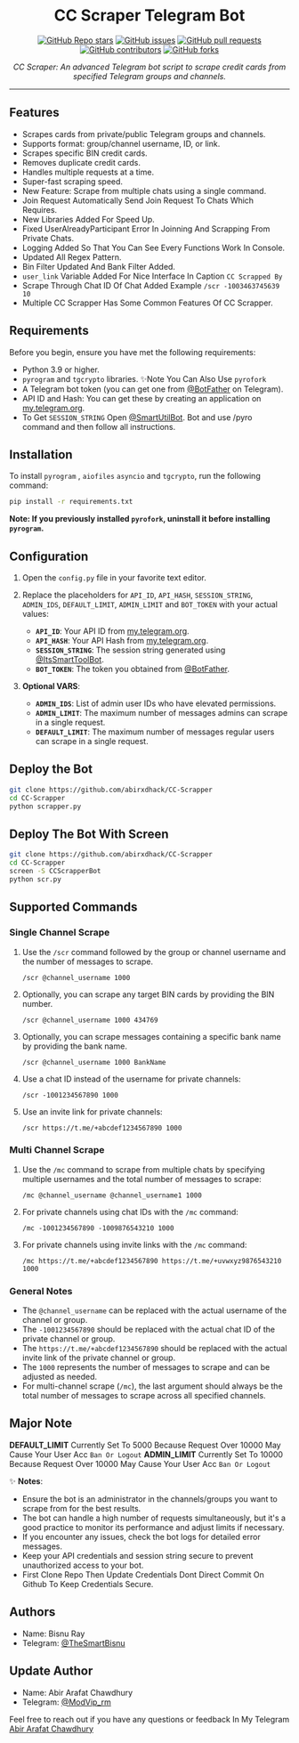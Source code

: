 <h1 align="center">CC Scraper Telegram Bot</h1>

<p align="center">
  <a href="https://github.com/abirxdhack/CC-Scrapper/stargazers"><img src="https://img.shields.io/github/stars/abirxdhack/CC-Scrapper?color=blue&style=flat" alt="GitHub Repo stars"></a>
  <a href="https://github.com/abirxdhack/CC-Scrapper/issues"><img src="https://img.shields.io/github/issues/abirxdhack/CC-Scrapper" alt="GitHub issues"></a>
  <a href="https://github.com/abirxdhack/CC-Scrapper/pulls"><img src="https://img.shields.io/github/issues-pr/abirxdhack/CC-Scrapper" alt="GitHub pull requests"></a>
  <a href="https://github.com/abirxdhack/CC-Scrapper/graphs/contributors"><img src="https://img.shields.io/github/contributors/abirxdhack/CC-Scrapper?style=flat" alt="GitHub contributors"></a>
  <a href="https://github.com/abirxdhack/CC-Scrapper/network/members"><img src="https://img.shields.io/github/forks/abirxdhack/CC-Scrapper?style=flat" alt="GitHub forks"></a>
</p>

<p align="center">
  <em>CC Scraper: An advanced Telegram bot script to scrape credit cards from specified Telegram groups and channels.</em>
</p>
<hr>

## Features

- Scrapes cards from private/public Telegram groups and channels.
- Supports format: group/channel username, ID, or link.
- Scrapes specific BIN credit cards.
- Removes duplicate credit cards.
- Handles multiple requests at a time.
- Super-fast scraping speed.
- New Feature: Scrape from multiple chats using a single command.
- Join Request Automatically Send Join Request To Chats Which Requires.
- New Libraries Added For Speed Up.
- Fixed UserAlreadyParticipant Error In Joinning And Scrapping From Private Chats.
- Logging Added So That You Can See Every Functions Work In Console.
- Updated All Regex Pattern.
- Bin Filter Updated And Bank Filter Added.
- `user_link` Variable Added For Nice Interface In Caption `CC Scrapped By`
- Scrape Through Chat ID Of Chat Added Example `/scr -1003463745639 10`
- Multiple CC Scrapper Has Some Common Features Of CC Scrapper.

## Requirements

Before you begin, ensure you have met the following requirements:

- Python 3.9 or higher.
- `pyrogram` and `tgcrypto` libraries. ✨Note You Can Also Use `pyrofork`
- A Telegram bot token (you can get one from [@BotFather](https://t.me/BotFather) on Telegram).
- API ID and Hash: You can get these by creating an application on [my.telegram.org](https://my.telegram.org).
- To Get `SESSION_STRING` Open [@SmartUtilBot](https://t.me/SmartUtilBot). Bot and use /pyro command and then follow all instructions.

## Installation

To install `pyrogram` , `aiofiles` `asyncio` and `tgcrypto`, run the following command:

```bash
pip install -r requirements.txt
```

**Note: If you previously installed `pyrofork`, uninstall it before installing `pyrogram`.**

## Configuration

1. Open the `config.py` file in your favorite text editor.
2. Replace the placeholders for `API_ID`, `API_HASH`, `SESSION_STRING`, `ADMIN_IDS`, `DEFAULT_LIMIT`, `ADMIN_LIMIT` and `BOT_TOKEN` with your actual values:
   - **`API_ID`**: Your API ID from [my.telegram.org](https://my.telegram.org).
   - **`API_HASH`**: Your API Hash from [my.telegram.org](https://my.telegram.org).
   - **`SESSION_STRING`**: The session string generated using [@ItsSmartToolBot](https://t.me/ItsSmartToolBot).
   - **`BOT_TOKEN`**: The token you obtained from [@BotFather](https://t.me/BotFather).

3. **Optional VARS**:
   - **`ADMIN_IDS`**: List of admin user IDs who have elevated permissions.
   - **`ADMIN_LIMIT`**: The maximum number of messages admins can scrape in a single request.
   - **`DEFAULT_LIMIT`**: The maximum number of messages regular users can scrape in a single request.

## Deploy the Bot

```sh
git clone https://github.com/abirxdhack/CC-Scrapper
cd CC-Scrapper
python scrapper.py
```
## Deploy The Bot With Screen

```sh
git clone https://github.com/abirxdhack/CC-Scrapper
cd CC-Scrapper
screen -S CCScrapperBot
python scr.py
```

## Supported Commands

### Single Channel Scrape

1. Use the `/scr` command followed by the group or channel username and the number of messages to scrape.

    ```text
    /scr @channel_username 1000
    ```

2. Optionally, you can scrape any target BIN cards by providing the BIN number.

    ```text
    /scr @channel_username 1000 434769
    ```

3. Optionally, you can scrape messages containing a specific bank name by providing the bank name.

    ```text
    /scr @channel_username 1000 BankName
    ```

4. Use a chat ID instead of the username for private channels:

    ```text
    /scr -1001234567890 1000
    ```

5. Use an invite link for private channels:

    ```text
    /scr https://t.me/+abcdef1234567890 1000
    ```

### Multi Channel Scrape

1. Use the `/mc` command to scrape from multiple chats by specifying multiple usernames and the total number of messages to scrape:

    ```text
    /mc @channel_username @channel_username1 1000
    ```

2. For private channels using chat IDs with the `/mc` command:

    ```text
    /mc -1001234567890 -1009876543210 1000
    ```

3. For private channels using invite links with the `/mc` command:

    ```text
    /mc https://t.me/+abcdef1234567890 https://t.me/+uvwxyz9876543210 1000
    ```

### General Notes

- The `@channel_username` can be replaced with the actual username of the channel or group.
- The `-1001234567890` should be replaced with the actual chat ID of the private channel or group.
- The `https://t.me/+abcdef1234567890` should be replaced with the actual invite link of the private channel or group.
- The `1000` represents the number of messages to scrape and can be adjusted as needed.
- For multi-channel scrape (`/mc`), the last argument should always be the total number of messages to scrape across all specified channels.

## Major Note
**DEFAULT_LIMIT** Currently Set To 5000 Because Request Over 10000 May Cause Your User Acc `Ban Or Logout`
**ADMIN_LIMIT** Currently Set To 10000 Because Request Over 10000 May Cause Your User Acc `Ban Or Logout`

✨ **Notes**:
- Ensure the bot is an administrator in the channels/groups you want to scrape from for the best results.
- The bot can handle a high number of requests simultaneously, but it's a good practice to monitor its performance and adjust limits if necessary.
- If you encounter any issues, check the bot logs for detailed error messages.
- Keep your API credentials and session string secure to prevent unauthorized access to your bot.
- First Clone Repo Then Update Credentials Dont Direct Commit On Github To  Keep Credentials Secure.

## Authors
- Name: Bisnu Ray 
- Telegram: [@TheSmartBisnu](https://t.me/TheSmartBisnu)
## Update Author
- Name: Abir Arafat Chawdhury
- Telegram: [@ModVip_rm](https://t.me/ModVip_rm)

Feel free to reach out if you have any questions or feedback In My Telegram [Abir Arafat Chawdhury](t.me/abirxdhackz) 
